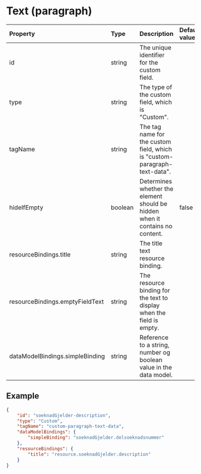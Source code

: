 # Text (paragraph)

| Property                        | Type    | Description                                                                  | Default value |
| :------------------------------ | :------ | :--------------------------------------------------------------------------- | :------------ |
| id                              | string  | The unique identifier for the custom field.                                  |               |
| type                            | string  | The type of the custom field, which is "Custom".                             |               |
| tagName                         | string  | The tag name for the custom field, which is "custom-paragraph-text-data".    |               |
| hideIfEmpty                     | boolean | Determines whether the element should be hidden when it contains no content. | false         |
| resourceBindings.title          | string  | The title text resource binding.                                             |               |
| resourceBindings.emptyFieldText | string  | The resource binding for the text to display when the field is empty.        |               |
| dataModelBindings.simpleBinding | string  | Reference to a string, number og boolean value in the data model.            |               |

## Example

```json
{
    "id": "soeknadGjelder-description",
    "type": "Custom",
    "tagName": "custom-paragraph-text-data",
    "dataModelBindings": {
        "simpleBinding": "soeknadGjelder.delsoeknadsnummer"
    },
    "resourceBindings": {
        "title": "resource.soeknadGjelder.description"
    }
}
```
